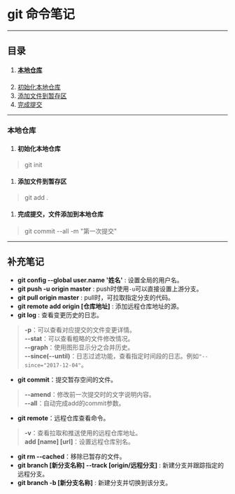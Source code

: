 # git 命令笔记
---
## 目录
1. #### [本地仓库](#本地仓库)
 1. [初始化本地仓库](#初始化本地仓库)
 1. [添加文件到暂存区](#添加文件到暂存区)
 1. [完成提交](#完成提交，文件添加到本地仓库)

---

### 本地仓库
1. #### 初始化本地仓库
> git init     
1. #### 添加文件到暂存区    
> git add .    
1. #### 完成提交，文件添加到本地仓库    
> git commit --all -m "第一次提交"    



----
## **补充笔记**
+ **git config --global user.name '姓名'** : 设置全局的用户名。
+ **git push -u origin master** : push时使用`-u`可以直接设置上游分支。
+ **git pull origin master** : pull时，可拉取指定分支的代码。
+ **git remote add origin [仓库地址]** : 添加远程仓库地址的源。
+ **git log** : 查看变更历史的日志。
>**-p**：可以查看对应提交的文件变更详情。   
>**--stat**：可以查看粗略的文件修改情况。   
>**--graph**：使用图形显示分之合并历史。   
>**--since(--until)**：日志过滤功能，查看指定时间段的日志。例如`"--since="2017-12-04"`。     
+ **git commit**：提交暂存空间的文件。
>**--amend**：修改前一次提交时的文字说明内容。    
>**--all**：自动完成add的commit参数。   
+ **git remote**：远程仓库查看命令。
> **-v**：查看拉取和推送使用的远程仓库地址。    
> **add [name] [url]**：设置远程仓库别名。
+ **git rm --cached**：移除已暂存的文件。
+ **git branch [新分支名称] --track [origin/远程分支]** : 新建分支并跟踪指定的远程分支。
+ **git branch -b [新分支名称]** : 新建分支并切换到该分支。
